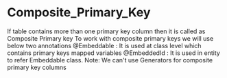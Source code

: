 # Composite_Primary_Key
If table contains more than one primary key column then it is called as Composite Primary key
To work with composite primary keys we will use below two annotations
@Embeddable : It is used at class level which contains primary keys mapped variables
@EmbeddedId : It is used in entity to refer Embeddable class.
Note: We can't use Generators for composite primary key columns
